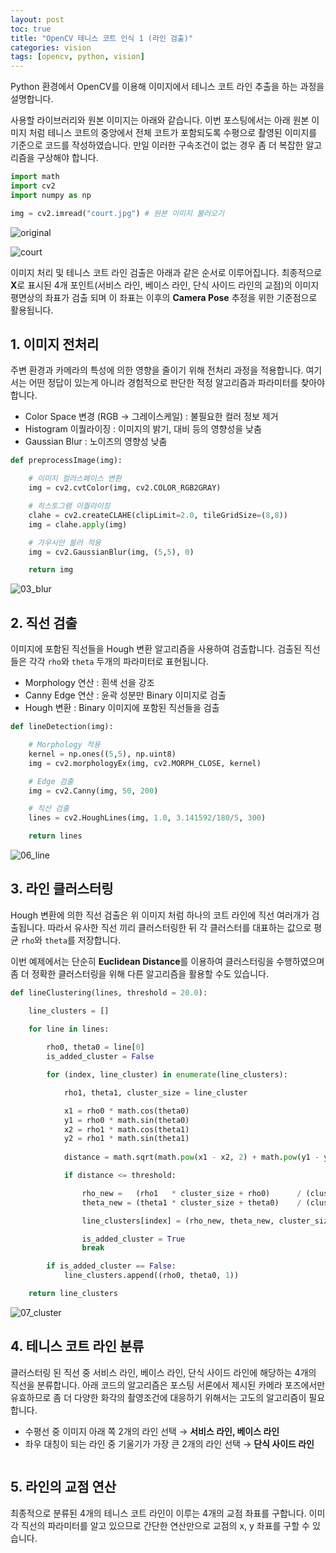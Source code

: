 ```yaml
---
layout: post
toc: true
title: "OpenCV 테니스 코트 인식 1 (라인 검출)"
categories: vision
tags: [opencv, python, vision]
---
```



Python 환경에서 OpenCV를 이용해 이미지에서 테니스 코트 라인 추출을 하는 과정을 설명합니다.

사용할 라이브러리와 원본 이미지는 아래와 같습니다. 이번 포스팅에서는 아래 원본 이미지 처럼 테니스 코트의 중앙에서 전체 코트가 포함되도록 수평으로 촬영된 이미지를 기준으로 코드를 작성하였습니다. 만일 이러한 구속조건이 없는 경우 좀 더 복잡한 알고리즘을 구상해야 합니다.

``` python
import math
import cv2
import numpy as np

img = cv2.imread("court.jpg") # 원본 이미지 불러오기
```
![original](https://user-images.githubusercontent.com/7419790/95008179-80a03500-0652-11eb-9e57-630777873222.jpg)

![court](https://user-images.githubusercontent.com/7419790/95008759-bf84b980-0657-11eb-9606-f97636f6c73a.jpg)

이미지 처리 및 테니스 코트 라인 검출은 아래과 같은 순서로 이루어집니다. 최종적으로 **X**로 표시된 4개 포인트(서비스 라인, 베이스 라인, 단식 사이드 라인의 교점)의 이미지 평면상의 좌표가 검출 되며 이 좌표는 이후의 **Camera Pose** 추정을 위한 기준점으로 활용됩니다.


## 1. 이미지 전처리
주변 환경과 카메라의 특성에 의한 영향을 줄이기 위해 전처리 과정을 적용합니다. 여기서는 어떤 정답이 있는게 아니라 경험적으로 판단한 적정 알고리즘과 파라미터를 찾아야 합니다.

- Color Space 변경 (RGB → 그레이스케일) : 불필요한 컬러 정보 제거
- Histogram 이퀄라이징 : 이미지의 밝기, 대비 등의 영향성을 낮춤
- Gaussian Blur : 노이즈의 영향성 낮춤

``` python
def preprocessImage(img):

    # 이미지 컬러스페이스 변환
    img = cv2.cvtColor(img, cv2.COLOR_RGB2GRAY)

    # 히스토그램 이퀄라이징
    clahe = cv2.createCLAHE(clipLimit=2.0, tileGridSize=(8,8))
    img = clahe.apply(img)

    # 가우시안 블러 적용
    img = cv2.GaussianBlur(img, (5,5), 0)

    return img
```
![03_blur](https://user-images.githubusercontent.com/7419790/95008200-b0e7d380-0652-11eb-8444-66514f1b459a.jpg)



## 2. 직선 검출
이미지에 포함된 직선들을 Hough 변환 알고리즘을 사용하여 검출합니다. 검출된 직선들은 각각 `rho`와 `theta` 두개의 파라미터로 표현됩니다.

- Morphology 연산 : 흰색 선을 강조
- Canny Edge 연산 : 윤곽 성분만 Binary 이미지로 검출
- Hough 변환 : Binary 이미지에 포함된 직선들을 검출

``` python
def lineDetection(img):

    # Morphology 적용
    kernel = np.ones((5,5), np.uint8)
    img = cv2.morphologyEx(img, cv2.MORPH_CLOSE, kernel)

    # Edge 검출
    img = cv2.Canny(img, 50, 200)

    # 직선 검출
    lines = cv2.HoughLines(img, 1.0, 3.141592/180/5, 300)

    return lines
```
![06_line](https://user-images.githubusercontent.com/7419790/95008221-dbd22780-0652-11eb-9cf5-c7a43bd84c44.jpg)


## 3. 라인 클러스터링
Hough 변환에 의한 직선 검출은 위 이미지 처럼 하나의 코트 라인에 직선 여러개가 검출됩니다. 따라서 유사한 직선 끼리 클러스터링한 뒤 각 클러스터를 대표하는 값으로 평균 `rho`와 `theta`를 저장합니다.

이번 예제에서는 단순히 **Euclidean Distance**를 이용하여 클러스터링을 수행하였으며 좀 더 정확한 클러스터링을 위해 다른 알고리즘을 활용할 수도 있습니다.

``` python
def lineClustering(lines, threshold = 20.0):

    line_clusters = []

    for line in lines:
        
        rho0, theta0 = line[0]
        is_added_cluster = False

        for (index, line_cluster) in enumerate(line_clusters):

            rho1, theta1, cluster_size = line_cluster

            x1 = rho0 * math.cos(theta0)
            y1 = rho0 * math.sin(theta0)
            x2 = rho1 * math.cos(theta1)
            y2 = rho1 * math.sin(theta1)
            
            distance = math.sqrt(math.pow(x1 - x2, 2) + math.pow(y1 - y2, 2))

            if distance <= threshold:

                rho_new =   (rho1   * cluster_size + rho0)      / (cluster_size + 1)
                theta_new = (theta1 * cluster_size + theta0)    / (cluster_size + 1)

                line_clusters[index] = (rho_new, theta_new, cluster_size + 1)

                is_added_cluster = True
                break

        if is_added_cluster == False:
            line_clusters.append((rho0, theta0, 1))

    return line_clusters
```
![07_cluster](https://user-images.githubusercontent.com/7419790/95008232-fc9a7d00-0652-11eb-83cc-ce87021a9435.jpg)


## 4. 테니스 코트 라인 분류
클러스터링 된 직선 중 서비스 라인, 베이스 라인, 단식 사이드 라인에 해당하는 4개의 직선을 분류합니다. 아래 코드의 알고리즘은 포스팅 서론에서 제시된 카메라 포즈에서만 유효하므로 좀 더 다양한 화각의 촬영조건에 대응하기 위해서는 고도의 알고리즘이 필요합니다.

- 수평선 중 이미지 아래 쪽 2개의 라인 선택 → **서비스 라인, 베이스 라인**
- 좌우 대칭이 되는 라인 중 기울기가 가장 큰 2개의 라인 선택 → **단식 사이드 라인**

``` python

```

## 5. 라인의 교점 연산
최종적으로 분류된 4개의 테니스 코트 라인이 이루는 4개의 교점 좌표를 구합니다. 이미 각 직선의 파라미터를 알고 있으므로 간단한 연산만으로 교점의 x, y 좌표를 구할 수 있습니다.

``` python

```
